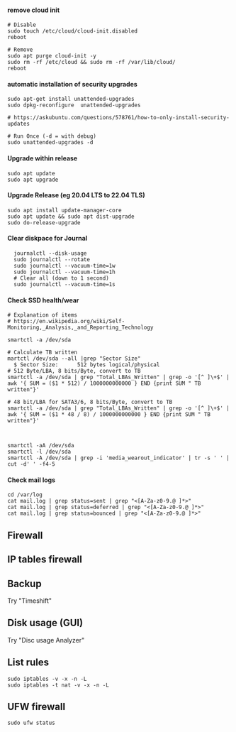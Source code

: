 #### remove cloud init
```
# Disable
sudo touch /etc/cloud/cloud-init.disabled
reboot

# Remove
sudo apt purge cloud-init -y
sudo rm -rf /etc/cloud && sudo rm -rf /var/lib/cloud/
reboot

```


#### automatic installation of security upgrades
```
sudo apt-get install unattended-upgrades
sudo dpkg-reconfigure  unattended-upgrades

# https://askubuntu.com/questions/578761/how-to-only-install-security-updates

# Run Once (-d = with debug)
sudo unattended-upgrades -d
```

#### Upgrade within release
```
sudo apt update
sudo apt upgrade
```

#### Upgrade Release (eg 20.04 LTS to 22.04 TLS)
```
sudo apt install update-manager-core
sudo apt update && sudo apt dist-upgrade
sudo do-release-upgrade
```

#### Clear diskpace for Journal
```
  journalctl --disk-usage
  sudo journalctl --rotate
  sudo journalctl --vacuum-time=1w
  sudo journalctl --vacuum-time=1h
  # Clear all (down to 1 second)
  sudo journalctl --vacuum-time=1s
```

#### Check SSD health/wear
```
# Explanation of items
# https://en.wikipedia.org/wiki/Self-Monitoring,_Analysis,_and_Reporting_Technology

smartctl -a /dev/sda

# Calculate TB written
martctl /dev/sda --all |grep "Sector Size"
  $ Sector Size:      512 bytes logical/physical
# 512 Byte/LBA, 8 bits/Byte, convert to TB
smartctl -a /dev/sda | grep "Total_LBAs_Written" | grep -o '[^ ]\+$' | awk '{ SUM = ($1 * 512) / 1000000000000 } END {print SUM " TB written"}'

# 48 bit/LBA for SATA3/6, 8 bits/Byte, convert to TB
smartctl -a /dev/sda | grep "Total_LBAs_Written" | grep -o '[^ ]\+$' | awk '{ SUM = ($1 * 48 / 8) / 1000000000000 } END {print SUM " TB written"}'



smartctl -aA /dev/sda
smartctl -l /dev/sda
smartctl -A /dev/sda | grep -i 'media_wearout_indicator' | tr -s ' ' | cut -d' ' -f4-5
```


#### Check mail logs
```
cd /var/log
cat mail.log | grep status=sent | grep "<[A-Za-z0-9.@ ]*>"
cat mail.log | grep status=deferred | grep "<[A-Za-z0-9.@ ]*>"
cat mail.log | grep status=bounced | grep "<[A-Za-z0-9.@ ]*>"
```




## Firewall


## IP tables firewall

## Backup
Try "Timeshift"

## Disk usage (GUI)
Try "Disc usage Analyzer"

## List rules
```
sudo iptables -v -x -n -L
sudo iptables -t nat -v -x -n -L
```

## UFW firewall
```
sudo ufw status
```








